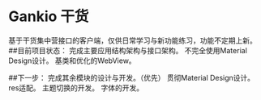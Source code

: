# Gankio 干货
基于干货集中营接口的客户端，仅供日常学习与新功能练习，功能不定期上新。
##目前项目状态：
	完成主要应用结构架构与接口架构。
	不完全使用Material Design设计。
	基类和优化的WebView。

##下一步：
	完成其余模块的设计与开发。（优先）
	贯彻Material Design设计。
	res适配。
	主题切换的开发。
	字体的开发。

